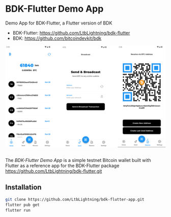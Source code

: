 # BDK-Flutter Demo App

Demo App for BDK-Flutter, a Flutter version of BDK

- BDK-Flutter: https://github.com/LtbLightning/bdk-flutter
- BDK: https://github.com/bitcoindevkit/bdk
 

<div align="center"><img src="./screenshots/screenshot.png" /></div>
  
##   
The _BDK-Flutter Demo App_ is a simple testnet Bitcoin wallet built with Flutter as a reference app for the BDK-Flutter package
https://github.com/LtbLightning/bdk-flutter.git

## Installation 

```bash 
git clone https://github.com/LtbLightning/bdk-flutter-app.git 
flutter pub get
flutter run 
```
